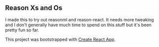## Reason Xs and Os

I made this to try out reasonml and reason-react. It needs more tweaking and I don't generally have much time to spend on this stuff but it's been pretty fun so far.

This project was bootstrapped with [Create React App](https://github.com/facebookincubator/create-react-app).
